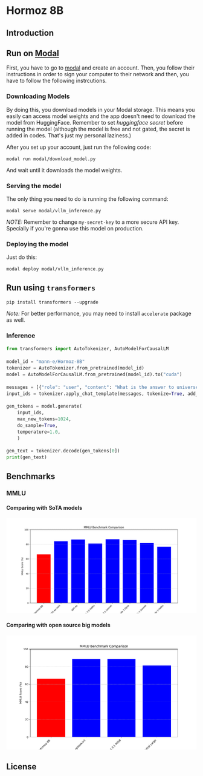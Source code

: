 # Hormoz 8B

## Introduction

## Run on [Modal](https://modal.com)

First, you have to go to [modal](https://modal.com) and create an account. Then, you follow their instructions in order to sign your computer to their network and then, you have to follow the following instrcutions.

### Downloading Models

By doing this, you download models in your Modal storage. This means you easily can access model weights and the app doesn't need to download the model from HuggingFace. Remember to set _huggingface secret_ before running the model (although the model is free and not gated, the secret is added in codes. That's just my personal laziness.)

After you set up your account, just run the following code:

```
modal run modal/download_model.py
```

And wait until it downloads the model weights.

### Serving the model 

The only thing you need to do is running the following command:

```
modal serve modal/vllm_inference.py
```

_NOTE:_ Remember to change `my-secret-key` to a more secure API key. Specially if you're gonna use this model on production.

### Deploying the model

Just do this:

```
modal deploy modal/vllm_inference.py
```

## Run using `transformers`

```
pip install transformers --upgrade
```

_Note:_ For better performance, you may need to install `accelerate` package as well. 

### Inference 

```python
from transformers import AutoTokenizer, AutoModelForCausalLM

model_id = "mann-e/Hormoz-8B"
tokenizer = AutoTokenizer.from_pretrained(model_id)
model = AutoModelForCausalLM.from_pretrained(model_id).to("cuda")

messages = [{"role": "user", "content": "What is the answer to universe, life and everything?"}]
input_ids = tokenizer.apply_chat_template(messages, tokenize=True, add_generation_prompt=True, return_tensors="pt").to("cuda")

gen_tokens = model.generate(
    input_ids, 
    max_new_tokens=1024, 
    do_sample=True, 
    temperature=1.0,
    )

gen_text = tokenizer.decode(gen_tokens[0])
print(gen_text)
```

## Benchmarks

### MMLU 

#### Comparing with SoTA models

<p align="center">
    <img src="mmlu_sota.png" />
</p>

#### Comparing with open source big models

<p align="center">
    <img src="mmlu_osi_big.png" />
</p>

## License